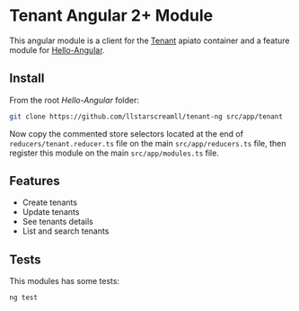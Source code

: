 # Tenant Angular 2+ Module

This angular module is a client for the [Tenant](https://github.com/llstarscreamll/tenant-api) apiato container and a feature module for [Hello-Angular](https://github.com/llstarscreamll/Hello-Angular).

## Install

From the root *Hello-Angular* folder:

```bash
git clone https://github.com/llstarscreamll/tenant-ng src/app/tenant
```

Now copy the commented store selectors located at the end of `reducers/tenant.reducer.ts` file on the main `src/app/reducers.ts` file, then register this module on the main `src/app/modules.ts` file.

## Features

- Create tenants
- Update tenants
- See tenants details
- List and search tenants

## Tests

This modules has some tests:

```bash
ng test
```
